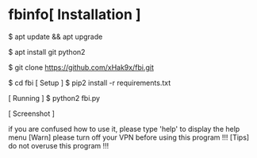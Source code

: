 # fbinfo[ Installation ]

$ apt update && apt upgrade

$ apt install git python2

$ git clone https://github.com/xHak9x/fbi.git

$ cd fbi
[ Setup ]
$ pip2 install -r requirements.txt

[ Running ]
$ python2 fbi.py

[ Screenshot ]


if you are confused how to use it, please type 'help' to display the help menu
[Warn] please turn off your VPN before using this program !!!
[Tips] do not overuse this program !!!
